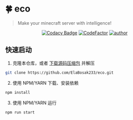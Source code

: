 # 🍀 eco
> Make your minecraft server with intelligence!

<div align="center">

[![Codacy Badge](https://app.codacy.com/project/badge/Grade/ce8df47555d24076b71b0386387e1af6)](https://www.codacy.com/gh/ElaBosak233/eco/dashboard?utm_source=github.com&amp;utm_medium=referral&amp;utm_content=ElaBosak233/eco&amp;utm_campaign=Badge_Grade)
[![CodeFactor](https://www.codefactor.io/repository/github/elabosak233/eco/badge)](https://www.codefactor.io/repository/github/elabosak233/eco)
[![author](https://img.shields.io/badge/author-ElaBosak233-success)](https://e23.in)

</div>

## 快速启动

1. 克隆本仓库，或者 [下载源码压缩包](https://github.com/ElaBosak233/eco/archive/refs/heads/main.zip) 并解压
```bash
git clone https://github.com/ElaBosak233/eco.git
```

2. 使用 NPM/YARN 下载、安装依赖
```bash
npm install
```

3. 使用 NPM/YARN 运行
```bash
npm run start
```
